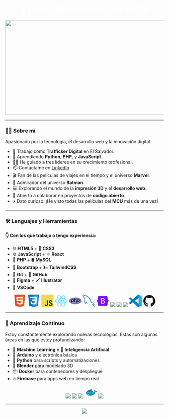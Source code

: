 <div align="center">
  <h1 style="color:white">👋 ¡Hola! Bienvenido a mi perfil</h1>
  <img src="https://media1.giphy.com/media/v1.Y2lkPTc5MGI3NjExeWNkeG43anY4YThyd2NkNzVnYmh0dWJvOHA4bWE1aG5rcmwzeWhhMiZlcD12MV9pbnRlcm5hbF9naWZfYnlfaWQmY3Q9Zw/JyxdzuAaxZnPH7TyRd/giphy.webp" width="600" height="300"/>
</div>

---

### 🧑‍💻 Sobre mí

Apasionado por la tecnología, el desarrollo web y la innovación digital.

- 🔭 Trabajo como **Trafficker Digital** en El Salvador.  
- 🌱 Aprendiendo **Python**, **PHP**, y **JavaScript**.  
- 👨‍🏫 He guiado a tres líderes en su crecimiento profesional.  
- 📫 Contáctame en [LinkedIn](https://www.linkedin.com/in/jberrios08)  
- 🎬 Fan de las películas de viajes en el tiempo y el universo **Marvel**.  
- 🦇 Admirador del universo **Batman**.  
- 💻 Explorando el mundo de la **impresión 3D** y el **desarrollo web**.  
- 🤝 Abierto a colaborar en proyectos de **código abierto**.  
- ⚡ Dato curioso: ¡He visto todas las películas del **MCU** más de una vez!

---

### 🛠️ Lenguajes y Herramientas

#### 👇 Con los que trabajo o tengo experiencia:

- 🌐 **HTML5** + 🎨 **CSS3**
- ⚙️ **JavaScript** + ⚛️ **React**
- 🐘 **PHP** + 🛢️ **MySQL**
- 🎯 **Bootstrap** + 🌬️ **TailwindCSS**
- 🔧 **Git** + 🐙 **GitHub**
- 🎨 **Figma** + 🖌️ **Illustrator**
- 🧩 **VSCode**

<div align="center">
  <img src="https://raw.githubusercontent.com/devicons/devicon/master/icons/html5/html5-original.svg" width="40"/>
  <img src="https://raw.githubusercontent.com/devicons/devicon/master/icons/css3/css3-original.svg" width="40"/>
  <img src="https://raw.githubusercontent.com/devicons/devicon/master/icons/javascript/javascript-original.svg" width="40"/>
  <img src="https://raw.githubusercontent.com/devicons/devicon/master/icons/react/react-original.svg" width="40"/>
  <img src="https://raw.githubusercontent.com/devicons/devicon/master/icons/php/php-original.svg" width="40"/>
  <img src="https://raw.githubusercontent.com/devicons/devicon/master/icons/mysql/mysql-original.svg" width="40"/>
  <img src="https://raw.githubusercontent.com/devicons/devicon/master/icons/bootstrap/bootstrap-original.svg" width="40"/>
  <img src="https://www.vectorlogo.zone/logos/tailwindcss/tailwindcss-icon.svg" width="40"/>
  <img src="https://www.vectorlogo.zone/logos/figma/figma-icon.svg" width="40"/>
  <img src="https://www.vectorlogo.zone/logos/adobe_illustrator/adobe_illustrator-icon.svg" width="40"/>
  <img src="https://github.com/devicons/devicon/blob/master/icons/vscode/vscode-original.svg" width="40"/>
  <img src="https://github.com/devicons/devicon/blob/master/icons/github/github-original.svg" width="40"/>
</div>

---

### 📘 Aprendizaje Continuo

Estoy constantemente explorando nuevas tecnologías. Estas son algunas áreas en las que estoy profundizando:

- 🤖 **Machine Learning** e 🧠 **Inteligencia Artificial**
- 🔌 **Arduino** y electrónica básica
- 🐍 **Python** para scripts y automatizaciones
- 🧊 **Blender** para modelado 3D
- 📦 **Docker** para contenedores y despliegue
- 🔥 **Firebase** para apps web en tiempo real

<div align="center">
  <img src="https://cdn.worldvectorlogo.com/logos/arduino-1.svg" width="40"/>
  <img src="https://www.vectorlogo.zone/logos/python/python-icon.svg" width="40"/>
  <img src="https://download.blender.org/branding/community/blender_community_badge_white.svg" width="40"/>
  <img src="https://raw.githubusercontent.com/devicons/devicon/master/icons/docker/docker-original.svg" width="40"/>
  <img src="https://www.vectorlogo.zone/logos/firebase/firebase-icon.svg" width="40"/>
</div>

---

<div align="center">
  <img src="https://capsule-render.vercel.app/api?type=waving&color=0:222,100:000&height=100&section=footer"/>
</div>
